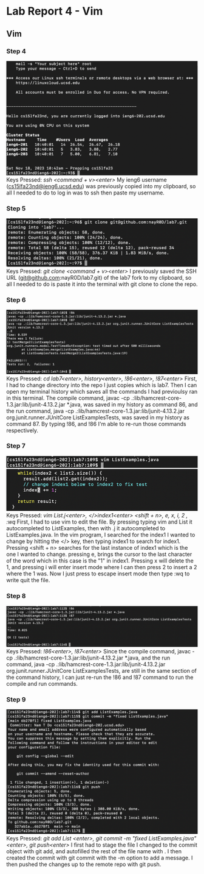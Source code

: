 # Lab Report 4 - Vim
## Vim
### Step 4
![step 4](step_4.png)
Keys Pressed: *ssh <command + v><*enter*>* My ieng6 username (cs15lfa23nd@ieng6.ucsd.edu) was previously copied into my clipboard, so all I needed to do to log in was to ssh then paste my username.

### Step 5
![step 5](step_5.png)
Keys Pressed: *git clone <command + v><*enter*>*  I previously saved the SSH URL (git@github.com:nayR0D/lab7.git) of the lab7 fork to my clipboard, so all I needed to do is paste it into the terminal with git clone to clone the repo.

### Step 6
![step 6](step_6.png)
Keys Pressed: *cd lab7<*enter*>, history<*enter*>, !86<*enter*>, !87<*enter*>* First, I had to change directory into the repo I just copies which is lab7. Then I can open my terminal history which saves all the commands I had previoulsy ran in this terminal. The compile command, javac -cp .:lib/hamcrest-core-1.3.jar:lib/junit-4.13.2.jar *.java, was saved in my history as command 86, and the run command, java -cp .:lib/hamcrest-core-1.3.jar:lib/junit-4.13.2.jar org.junit.runner.JUnitCore ListExamplesTests, was saved in my history as command 87. By typing !86, and !86 I'm able to re-run those commands respectively. 

### Step 7
![step 7](step_7_1.png)
![step_7_2](step_7_2.png)
Keys Pressed: *vim List<tab>.j<tab><*enter*>, </>index1<*enter*> <shift + n>, e, x, i, 2 <esc>, :wq* First, I had to use vim to edit the file. By pressing typing vim and List<tab> it autocompleted to ListExamples, then with .j<tab> it autocompleted to ListExamples.java. In the vim program, I searched for the index1 I wanted to change by hitting the </> key, then typing index1<enter> to search for index1. Pressing <shift + n> searches for the last instance of index1 which is the one I wanted to change. pressing e, brings the cursor to the last character of the word which in this case is the "1" in index1. Pressing x will delete the 1, and pressing i will enter insert mode where I can then press 2 to insert a 2 where the 1 was. Now I just press <esc> to escape insert mode then type :wq to write quit the file.

### Step 8
![step 8](step_8.png)
Keys Pressed: *!86<*enter*>, !87<*enter*>* Since the compile command, javac -cp .:lib/hamcrest-core-1.3.jar:lib/junit-4.13.2.jar *.java, and the run command, java -cp .:lib/hamcrest-core-1.3.jar:lib/junit-4.13.2.jar org.junit.runner.JUnitCore ListExamplesTests, are still in the same section of the command history, I can just re-run the !86 and !87 command to run the compile and run commands.

### Step 9
![step 9](step_9.png)
Keys Pressed: *git add List <tab><*enter*>, git commit -m "fixed ListExamples.java"<*enter*>, git push<*enter*>* I first had to stage the file I changed to the commit object with git add, and autofilled the rest of the file name with <tab>. I then created the commit with git commit with the -m option to add a message. I then pushed the changes up to the remote repo with git push.
